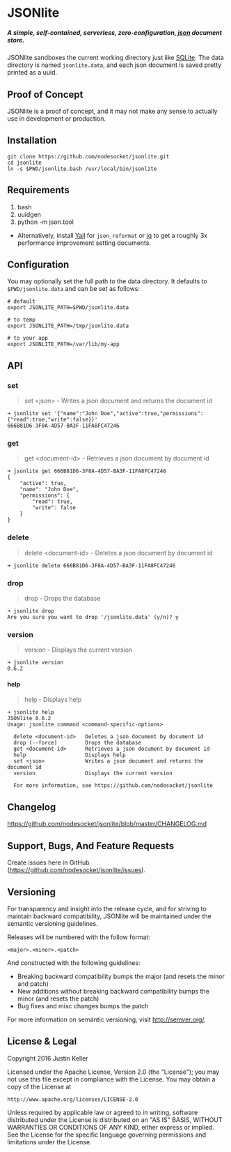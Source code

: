 # JSONlite

##### A simple, self-contained, serverless, zero-configuration, [json](http://www.json.org/) document store.

JSONlite sandboxes the current working directory just like [SQLite](https://www.sqlite.org/). The data directory is named `jsonlite.data`, and each json document is saved pretty printed as a uuid.

## Proof of Concept

JSONlite is a proof of concept, and it may not make any sense to actually use in development or production.

## Installation

```shell
git clone https://github.com/nodesocket/jsonlite.git
cd jsonlite
ln -s $PWD/jsonlite.bash /usr/local/bin/jsonlite
```

## Requirements

1. bash
2. uuidgen
3. python -m json.tool
  - Alternatively, install [Yajl](http://lloyd.github.io/yajl/) for `json_reformat` *or* [jq](https://github.com/stedolan/jq) to get a roughly 3x performance improvement setting documents.

## Configuration

You may optionally set the full path to the data directory. It defaults to `$PWD/jsonlite.data` and can be set as follows:

```shell
# default
export JSONLITE_PATH=$PWD/jsonlite.data

# to temp
export JSONLITE_PATH=/tmp/jsonlite.data

# to your app
export JSONLITE_PATH=/var/lib/my-app
```

## API

### set

> set \<json\> - Writes a json document and returns the document id

````shell
➜ jsonlite set '{"name":"John Doe","active":true,"permissions":{"read":true,"write":false}}'
666B81D6-3F8A-4D57-BA3F-11FA8FC47246
````

### get

> get \<document-id\> - Retrieves a json document by document id

````shell
➜ jsonlite get 666B81D6-3F8A-4D57-BA3F-11FA8FC47246
{
    "active": true,
    "name": "John Doe",
    "permissions": {
        "read": true,
        "write": false
    }
}
````

### delete

> delete \<document-id\> - Deletes a json document by document id

````shell
➜ jsonlite delete 666B81D6-3F8A-4D57-BA3F-11FA8FC47246
````

### drop

> drop - Drops the database

````shell
➜ jsonlite drop
Are you sure you want to drop '/jsonlite.data' (y/n)? y
````

### version

> version - Displays the current version

````shell
➜ jsonlite version
0.6.2
````

#### help

> help - Displays help

````
➜ jsonlite help
JSONlite 0.6.2
Usage: jsonlite command <command-specific-options>

  delete <document-id>   Deletes a json document by document id
  drop (--force)         Drops the database
  get <document-id>      Retrieves a json document by document id
  help                   Displays help
  set <json>             Writes a json document and returns the document id
  version                Displays the current version

  For more information, see https://github.com/nodesocket/jsonlite
````

## Changelog

https://github.com/nodesocket/jsonlite/blob/master/CHANGELOG.md

## Support, Bugs, And Feature Requests

Create issues here in GitHub (https://github.com/nodesocket/jsonlite/issues).

## Versioning

For transparency and insight into the release cycle, and for striving to maintain backward compatibility, JSONlite will be maintained under the semantic versioning guidelines.

Releases will be numbered with the follow format:

`<major>.<minor>.<patch>`

And constructed with the following guidelines:

+ Breaking backward compatibility bumps the major (and resets the minor and patch)
+ New additions without breaking backward compatibility bumps the minor (and resets the patch)
+ Bug fixes and misc changes bumps the patch

For more information on semantic versioning, visit http://semver.org/.

## License & Legal

Copyright 2016 Justin Keller

Licensed under the Apache License, Version 2.0 (the "License");
you may not use this file except in compliance with the License.
You may obtain a copy of the License at

    http://www.apache.org/licenses/LICENSE-2.0

Unless required by applicable law or agreed to in writing, software
distributed under the License is distributed on an "AS IS" BASIS,
WITHOUT WARRANTIES OR CONDITIONS OF ANY KIND, either express or implied.
See the License for the specific language governing permissions and
limitations under the License.
